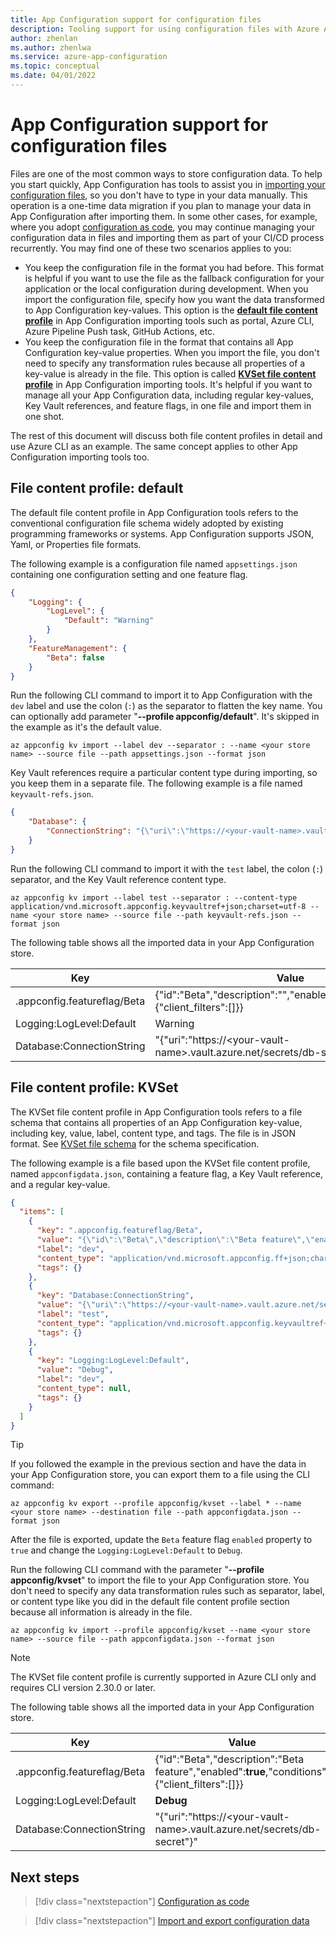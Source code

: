 ```yaml
---
title: App Configuration support for configuration files
description: Tooling support for using configuration files with Azure App Configuration
author: zhenlan
ms.author: zhenlwa
ms.service: azure-app-configuration
ms.topic: conceptual
ms.date: 04/01/2022
---
```


# App Configuration support for configuration files

Files are one of the most common ways to store configuration data. To help you start quickly, App Configuration has tools to assist you in [importing your configuration files](./howto-import-export-data.md), so you don't have to type in your data manually. This operation is a one-time data migration if you plan to manage your data in App Configuration after importing them. In some other cases, for example, where you adopt [configuration as code](./howto-best-practices.md#configuration-as-code), you may continue managing your configuration data in files and importing them as part of your CI/CD process recurrently. You may find one of these two scenarios applies to you:

- You keep the configuration file in the format you had before. This format is helpful if you want to use the file as the fallback configuration for your application or the local configuration during development. When you import the configuration file, specify how you want the data transformed to App Configuration key-values. This option is the [**default file content profile**](#file-content-profile-default) in App Configuration importing tools such as portal, Azure CLI, Azure Pipeline Push task, GitHub Actions, etc.
- You keep the configuration file in the format that contains all App Configuration key-value properties. When you import the file, you don't need to specify any transformation rules because all properties of a key-value is already in the file. This option is called [**KVSet file content profile**](#file-content-profile-kvset) in App Configuration importing tools. It's helpful if you want to manage all your App Configuration data, including regular key-values, Key Vault references, and feature flags, in one file and import them in one shot.

The rest of this document will discuss both file content profiles in detail and use Azure CLI as an example. The same concept applies to other App Configuration importing tools too.

## File content profile: default

The default file content profile in App Configuration tools refers to the conventional configuration file schema widely adopted by existing programming frameworks or systems. App Configuration supports JSON, Yaml, or Properties file formats.

The following example is a configuration file named `appsettings.json` containing one configuration setting and one feature flag.

```json
{
    "Logging": {
        "LogLevel": {
            "Default": "Warning"
        }
    },
    "FeatureManagement": {
        "Beta": false
    }
}
```

Run the following CLI command to import it to App Configuration with the `dev` label and use the colon (`:`) as the separator to flatten the key name. You can optionally add parameter "**--profile appconfig/default**". It's skipped in the example as it's the default value.

```azurecli-interactive
az appconfig kv import --label dev --separator : --name <your store name> --source file --path appsettings.json --format json
```

Key Vault references require a particular content type during importing, so you keep them in a separate file. The following example is a file named `keyvault-refs.json`.

```json
{
    "Database": {
        "ConnectionString": "{\"uri\":\"https://<your-vault-name>.vault.azure.net/secrets/db-secret\"}"
    }
}
```

Run the following CLI command to import it with the `test` label, the colon (`:`) separator, and the Key Vault reference content type.

```azurecli-interactive
az appconfig kv import --label test --separator : --content-type application/vnd.microsoft.appconfig.keyvaultref+json;charset=utf-8 --name <your store name> --source file --path keyvault-refs.json --format json
```

The following table shows all the imported data in your App Configuration store.

| Key | Value | Label | Content type |
|---------|---------|---------|---------|
| .appconfig.featureflag/Beta | {"id":"Beta","description":"","enabled":false,"conditions":{"client_filters":[]}} | dev | application/vnd.microsoft.appconfig.ff+json;charset=utf-8 |
| Logging:LogLevel:Default | Warning | dev |  |
| Database:ConnectionString | "{\"uri\":\"https://\<your-vault-name\>.vault.azure.net/secrets/db-secret\"}" | test | application/vnd.microsoft.appconfig.keyvaultref+json;charset=utf-8 |

## File content profile: KVSet

The KVSet file content profile in App Configuration tools refers to a file schema that contains all properties of an App Configuration key-value, including key, value, label, content type, and tags. The file is in JSON format. See [KVSet file schema](https://aka.ms/latest-kvset-schema) for the schema specification.

The following example is a file based upon the KVSet file content profile, named `appconfigdata.json`, containing a feature flag, a Key Vault reference, and a regular key-value.

```json
{
  "items": [
    {
      "key": ".appconfig.featureflag/Beta",
      "value": "{\"id\":\"Beta\",\"description\":\"Beta feature\",\"enabled\":true,\"conditions\":{\"client_filters\":[]}}",
      "label": "dev",
      "content_type": "application/vnd.microsoft.appconfig.ff+json;charset=utf-8",
      "tags": {}
    },
    {
      "key": "Database:ConnectionString",
      "value": "{\"uri\":\"https://<your-vault-name>.vault.azure.net/secrets/db-secret\"}",
      "label": "test",
      "content_type": "application/vnd.microsoft.appconfig.keyvaultref+json;charset=utf-8",
      "tags": {}
    },
    {
      "key": "Logging:LogLevel:Default",
      "value": "Debug",
      "label": "dev",
      "content_type": null,
      "tags": {}
    }
  ]
}
```

> [!TIP]
> If you followed the example in the previous section and have the data in your App Configuration store, you can export them to a file using the CLI command:
> ```azurecli-interactive
> az appconfig kv export --profile appconfig/kvset --label * --name <your store name> --destination file --path appconfigdata.json --format json 
> ```
> After the file is exported, update the `Beta` feature flag `enabled` property to `true` and change the `Logging:LogLevel:Default` to `Debug`.

Run the following CLI command with the parameter "**--profile appconfig/kvset**" to import the file to your App Configuration store. You don't need to specify any data transformation rules such as separator, label, or content type like you did in the default file content profile section because all information is already in the file.

```azurecli-interactive
az appconfig kv import --profile appconfig/kvset --name <your store name> --source file --path appconfigdata.json --format json
```

> [!NOTE]
> The KVSet file content profile is currently supported in Azure CLI only and requires CLI version 2.30.0 or later.

The following table shows all the imported data in your App Configuration store.

| Key | Value | Label | Content type |
|---------|---------|---------|---------|
| .appconfig.featureflag/Beta | {"id":"Beta","description":"Beta feature","enabled":**true**,"conditions":{"client_filters":[]}} | dev | application/vnd.microsoft.appconfig.ff+json;charset=utf-8 |
| Logging:LogLevel:Default | **Debug** | dev |  |
| Database:ConnectionString | "{\"uri\":\"https://\<your-vault-name\>.vault.azure.net/secrets/db-secret\"}" | test | application/vnd.microsoft.appconfig.keyvaultref+json;charset=utf-8 |

## Next steps

> [!div class="nextstepaction"]
> [Configuration as code](./howto-best-practices.md#configuration-as-code)

> [!div class="nextstepaction"]
> [Import and export configuration data](./howto-import-export-data.md)
